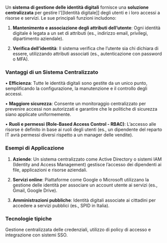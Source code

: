Un **sistema di gestione delle identità digitali** fornisce una **soluzione centralizzata** per gestire l'[[Identità digitale]] degli utenti e i loro accessi a risorse e servizi. Le sue principali funzioni includono:

1. **Mantenimento e associazione degli attributi dell’utente**:
	Ogni identità digitale è legata a un set di attributi (es., indirizzo email, privilegi, dipartimento aziendale).

2. **Verifica dell’identità**:
	Il sistema verifica che l’utente sia chi dichiara di essere, utilizzando attributi associati (es., autenticazione con password o MFA).

### Vantaggi di un Sistema Centralizzato

• **Efficienza**: Tutte le identità digitali sono gestite da un unico punto, semplificando la configurazione, la manutenzione e il controllo degli accessi.

• **Maggiore sicurezza**: Consente un monitoraggio centralizzato per prevenire accessi non autorizzati e garantire che le politiche di sicurezza siano applicate uniformemente.

• **Ruoli e permessi (Role-Based Access Control - RBAC)**: L’accesso alle risorse è definito in base ai ruoli degli utenti (es., un dipendente del reparto IT avrà permessi diversi rispetto a un manager delle vendite).

### Esempi di Applicazione

1. **Aziende**: Un sistema centralizzato come Active Directory o sistemi IAM (Identity and Access Management) gestisce l’accesso dei dipendenti ai file, applicazioni e risorse aziendali.

2. **Servizi online**: Piattaforme come Google o Microsoft utilizzano la gestione delle identità per associare un account utente ai servizi (es., Gmail, Google Drive).

3. **Amministrazioni pubbliche**: Identità digitali associate ai cittadini per accedere a servizi pubblici (es., SPID in Italia).

### Tecnologie tipiche
Gestione centralizzata delle credenziali, utilizzo di policy di accesso e integrazione con sistemi SSO.